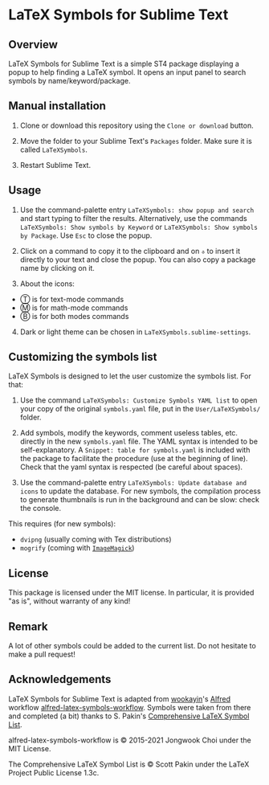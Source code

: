 # LaTeX Symbols for Sublime Text

## Overview

LaTeX Symbols for Sublime Text is a simple ST4 package displaying a popup to help finding
a LaTeX symbol. It opens an input panel to search symbols by name/keyword/package.


## Manual installation

1. Clone or download this repository using the `Clone or download` button. 

2. Move the folder to your Sublime Text's `Packages` folder. Make sure it is called 
`LaTeXSymbols`.

3. Restart Sublime Text.


## Usage

1. Use the command-palette entry `LaTeXSymbols: show popup and search` and start typing to
filter the results. Alternatively, use the commands `LaTeXSymbols: Show symbols by
Keyword` or `LaTeXSymbols: Show symbols by Package`. Use `Esc` to close the popup.

2. Click on a command to copy it to the clipboard and on `⎀` to insert it directly to your
text and close the popup. You can also copy a package name by clicking on it. 

3. About the icons:

- Ⓣ is for text-mode commands
- Ⓜ is for math-mode commands
- Ⓑ is for both modes commands

4. Dark or light theme can be chosen in `LaTeXSymbols.sublime-settings`.


## Customizing the symbols list

LaTeX Symbols is designed to let the user customize the symbols list. For that:

1. Use the command `LaTeXSymbols: Customize Symbols YAML list` to open your copy
of the original `symbols.yaml` file, put in the `User/LaTeXSymbols/` folder. 

2. Add symbols, modify the keywords, comment useless tables, etc. directly in the new
`symbols.yaml` file. The YAML syntax is intended to be self-explanatory. A `Snippet:
table for symbols.yaml` is included with the package to facilitate the procedure (use at
the beginning of line). Check that the yaml syntax is respected (be careful about
spaces).

3. Use the command-palette entry `LaTeXSymbols: Update database and icons` to update the
database. For new symbols, the compilation process to generate thumbnails is run in the
background and can be slow: check the console.

This requires (for new symbols):
- `dvipng` (usually coming with Tex distributions)
- `mogrify` (coming with [`ImageMagick`](https://imagemagick.org/index.php))

## License

This package is licensed under the MIT license. In particular, it is provided "as is",
without warranty of any kind!


## Remark

A lot of other symbols could be added to the current list. Do not hesitate to make a pull
request!


## Acknowledgements

LaTeX Symbols for Sublime Text is adapted from [wookayin](https://github.com/wookayin/)'s
[Alfred](https://www.alfredapp.com/) workflow 
[alfred-latex-symbols-workflow](https://github.com/wookayin/alfred-latex-symbols-workflow). 
Symbols were taken from there and completed (a bit) thanks to S. Pakin's 
[Comprehensive LaTeX Symbol List](https://ctan.org/pkg/comprehensive).

alfred-latex-symbols-workflow is © 2015-2021 Jongwook Choi under the MIT License.

The Comprehensive LaTeX Symbol List is © Scott Pakin under the LaTeX Project Public
License 1.3c.


